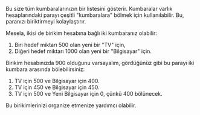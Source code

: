 Bu size tüm kumbaralarınızın bir listesini gösterir. Kumbaralar varlık hesaplarındaki parayı çeşitli "kumbaralara" bölmek için kullanılabilir. Bu, paranızı biriktirmeyi kolaylaştırır.

Mesela, ikisi de birikim hesabına bağlı iki kumbaranız olabilir:

1. Biri hedef miktarı 500 olan yeni bir "TV" için,
2. Diğeri hedef miktarı 1000 olan yeni bir "Bilgisayar" için.

Birikim hesabınızda 900 olduğunu varsayalım, gördüğünüz gibi bu parayı iki kumbara arasında bölebilirsiniz:

1. TV için 500 ve Bilgisayar için 400.
2. TV için 450 ve Bilgisayar için 450.
3. TV için 500 ve Yeni Bilgisayar için 0, çünkü 400 bölünecek.

Bu birikimlerinizi organize etmenize yardımcı olabilir.